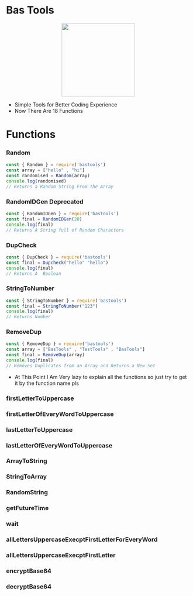 # Bas Tools
<div align="center">

<img src="https://logos.flamingtext.com/Name-Logos/Bas-design-sketch-name.png" width="200" height="200">

</div>

- Simple Tools for Better Coding Experience
- Now There Are 18 Functions
# Functions
### Random
```js
const { Random } = require('bastools')
const array = ["hello" , "hi"]
const randomised = Random(array)
console.log(randomised)
// Returns a Random String From The Array
```
### RandomIDGen Deprecated
```js
const { RandomIDGen } = require('bastools')
const final = RandomIDGen(20)
console.log(final)
// Returns A String full of Random Characters
```
### DupCheck 
```js
const { DupCheck } = require('bastools')
const final = Dupcheck("hello" "hello")
console.log(final)
// Returns A  Boolean
```
### StringToNumber
```js
const { StringToNumber } = require('bastools')
const final = StringToNumber("123")
console.log(final)
// Returns Number
```
### RemoveDup
```js
const { RemoveDup } = require('bastools')
const array = ["BasTools" , "TestTools" , "BasTools"]
const final = RemoveDup(array)
console.log(final)
// Removes Duplicates from an Array and Returns a New Set
```

- At This Point I Am Very lazy to explain all the functions so just try to get it by the function name pls

### firstLetterToUppercase
### firstLetterOfEveryWordToUppercase
### lastLetterToUppercase
### lastLetterOfEveryWordToUppercase
### ArrayToString
### StringToArray
### RandomString
### getFutureTime
### wait
### allLettersUppercaseExecptFirstLetterForEveryWord
### allLettersUppercaseExecptFirstLetter
### encryptBase64
### decryptBase64
